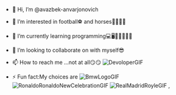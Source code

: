 - 👋 Hi, I’m @avazbek-anvarjonovich
- 👀 I’m interested in football⚽ and horses🐎🏇🏿🐎
- 🌱 I’m currently learning programming💻🖥️🧑🏻‍💻😮‍💨
- 💞️ I’m looking to collaborate on with myself😎
- 📫 How to reach me ...not at all😏😏
![DevoloperGIF](https://github.com/avazbek-anvarjonovich/avazbek-anvarjonovich/assets/162440796/18fdcc54-1d52-4ea4-a09d-8dad493b3ca0)

- ⚡ Fun fact:My choices are ![BmwLogoGIF](https://github.com/avazbek-anvarjonovich/avazbek-anvarjonovich/assets/162440796/af3375c2-73a5-4ae2-80b0-153029b53785)
 ![RonaldoRonaldoNewCelebrationGIF](https://github.com/avazbek-anvarjonovich/avazbek-anvarjonovich/assets/162440796/21767085-afd4-46e2-99b7-ddee84ab04af)
 ![RealMadridRoyleGIF](https://github.com/avazbek-anvarjonovich/avazbek-anvarjonovich/assets/162440796/4aab38e5-dab4-472f-a01e-ed4c21b61f8b)
,
​

<!---
avazbek-anvarjonovich/avazbek-anvarjonovich is a ✨ special ✨ repository because its `README.md` (this file) appears on your GitHub profile.
You can click the Preview link to take a look at your changes.
--->
